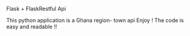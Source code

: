 Flask  + FlaskRestful Api 

This python application is a Ghana region- town api 
Enjoy !
The code is easy and readable !!